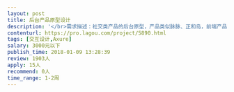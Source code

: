 ```yaml
---                
layout: post       
title: 后台产品原型设计           
description: '</br>需求描述：社交类产品的后台原型，产品类似脉脉、正和岛，前端产品原型已经基本完成。不排斥套用模板，接单后会将前端产品原型与您对接交流。</br>完成时间：2周内</br>'     
contenturl: https://pro.lagou.com/project/5890.html      
tags: [交互设计,Axure]            
salary: 3000元以下          
publish_time: 2018-01-09 13:28:39         
review: 1903人                   
apply: 15人                   
recommend: 0人                   
time_range: 1-2周              
---                 
```

